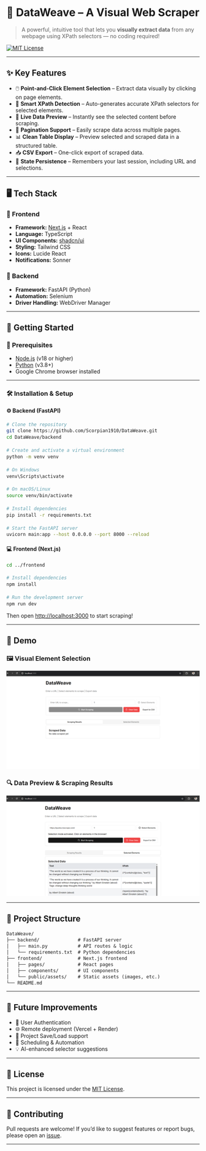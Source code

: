 # 🧬 DataWeave – A Visual Web Scraper

> A powerful, intuitive tool that lets you **visually extract data** from any webpage using XPath selectors — no coding required!

[![MIT License](https://img.shields.io/badge/license-MIT-yellow.svg)](LICENSE)

---

## ✨ Key Features

- 🖱️ **Point-and-Click Element Selection** – Extract data visually by clicking on page elements.
- 🧠 **Smart XPath Detection** – Auto-generates accurate XPath selectors for selected elements.
- 🔄 **Live Data Preview** – Instantly see the selected content before scraping.
- 📄 **Pagination Support** – Easily scrape data across multiple pages.
- 📊 **Clean Table Display** – Preview selected and scraped data in a structured table.
- 📥 **CSV Export** – One-click export of scraped data.
- 💾 **State Persistence** – Remembers your last session, including URL and selections.

---

## 🖥 Tech Stack

### 🔹 Frontend

- **Framework:** [Next.js](https://nextjs.org/) + React
- **Language:** TypeScript
- **UI Components:** [shadcn/ui](https://ui.shadcn.com/)
- **Styling:** Tailwind CSS
- **Icons:** Lucide React
- **Notifications:** Sonner

### 🔸 Backend

- **Framework:** FastAPI (Python)
- **Automation:** Selenium
- **Driver Handling:** WebDriver Manager

---

## 🚀 Getting Started

### 🔧 Prerequisites

- [Node.js](https://nodejs.org/) (v18 or higher)
- [Python](https://www.python.org/downloads/) (v3.8+)
- Google Chrome browser installed

---

### 🛠 Installation & Setup

#### ⚙️ Backend (FastAPI)

```bash
# Clone the repository
git clone https://github.com/Scorpian1910/DataWeave.git
cd DataWeave/backend

# Create and activate a virtual environment
python -m venv venv

# On Windows
venv\Scripts\activate

# On macOS/Linux
source venv/bin/activate

# Install dependencies
pip install -r requirements.txt

# Start the FastAPI server
uvicorn main:app --host 0.0.0.0 --port 8000 --reload
````

#### 💻 Frontend (Next.js)

```bash
cd ../frontend

# Install dependencies
npm install

# Run the development server
npm run dev
```

Then open [http://localhost:3000](http://localhost:3000) to start scraping!

---

## 📸 Demo

### 🖼️ Visual Element Selection

![Visual Element Selection](https://raw.githubusercontent.com/Scorpian1910/DataWeave/main/frontend/public/assets/DataWeave-Img1.png)

### 🔍 Data Preview & Scraping Results

![Scraping Results](https://raw.githubusercontent.com/Scorpian1910/DataWeave/main/frontend/public/assets/DataWeave-Img2.png)

---

## 📂 Project Structure

```
DataWeave/
├── backend/              # FastAPI server
│   ├── main.py           # API routes & logic
│   └── requirements.txt  # Python dependencies
├── frontend/             # Next.js frontend
│   ├── pages/            # React pages
│   ├── components/       # UI components
│   └── public/assets/    # Static assets (images, etc.)
└── README.md
```

---

## 🧪 Future Improvements

* 🔐 User Authentication
* 🌐 Remote deployment (Vercel + Render)
* 📂 Project Save/Load support
* 📅 Scheduling & Automation
* 💡 AI-enhanced selector suggestions

---

## 📄 License

This project is licensed under the [MIT License](LICENSE).

---

## 🙌 Contributing

Pull requests are welcome! If you’d like to suggest features or report bugs, please open an [issue](https://github.com/Scorpian1910/DataWeave/issues).

---

